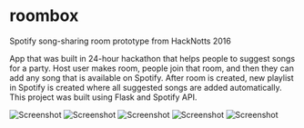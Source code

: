 # roombox
Spotify song-sharing room prototype from HackNotts 2016

App that was built in 24-hour hackathon that helps people to suggest songs for a party. Host user makes room, people join that room, and then they can add any song that is available on Spotify. After room is created, new playlist in Spotify is created where all suggested songs are added automatically. 
This project was built using Flask and Spotify API.

![Screenshot](https://s23.postimg.org/c4lsbzi97/Screen_Shot_2017-04-14_at_21.59.32.png)
![Screenshot](https://s23.postimg.org/m4gorvtij/Screen_Shot_2017-04-14_at_21.59.39.png)
![Screenshot](https://s23.postimg.org/4pwgjlwdn/Screen_Shot_2017-04-14_at_22.00.07.png)
![Screenshot](https://s23.postimg.org/nfog0cp4b/Screen_Shot_2017-04-14_at_22.00.15.png)
![Screenshot](https://s23.postimg.org/5octlw9pn/Screen_Shot_2017-04-14_at_22.00.38.png)
